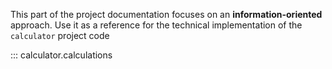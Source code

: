 This part of the project documentation focuses on an **information-oriented** approach. Use it as a
reference for the technical implementation of the
`calculator` project code

::: calculator.calculations
